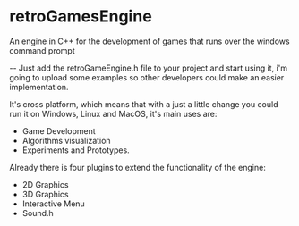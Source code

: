 # retroGamesEngine
An engine in C++ for the development of games that runs over the windows command prompt

--
Just add the retroGameEngine.h file to your project and start using it, i'm going to upload some examples so other developers could make an easier implementation.

It's cross platform, which means that with a just a little change you could run it on Windows, Linux and MacOS, it's main uses are:

 - Game Development
 - Algorithms visualization
 - Experiments and Prototypes.

Already there is four plugins to extend the functionality of the engine:

 - 2D Graphics
 - 3D Graphics
 - Interactive Menu
 - Sound.h
